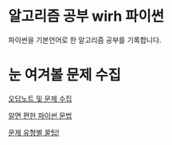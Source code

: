 # 알고리즘 공부 wirh 파이썬
파이썬을 기본언어로 한 알고리즘 공부를 기록합니다.


# 눈 여겨볼 문제 수집
[오답노트 및 문제 수집](./must_check_problem.md)

[알면 편한 파이썬 문법](https://www.notion.so/43bcefa23a514212bc2ee035d802ad32)

[문제 유형별 꿀팁!](./type_tip.md)











